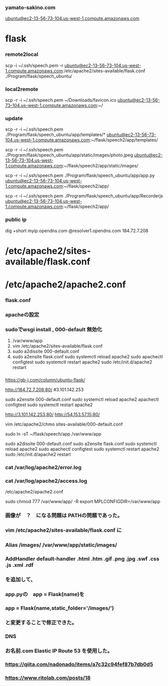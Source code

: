 ### yamato-sakino.com

ubuntu@ec2-13-56-73-104.us-west-1.compute.amazonaws.com
# flask
### remote2local
scp -i ~/.ssh/speech.pem -r ubuntu@ec2-13-56-73-104.us-west-1.compute.amazonaws.com:/etc/apache2/sites-available/flask.conf ./Program/flask/speech_ubuntu/

### local2remote
scp -r -i ~/.ssh/speech.pem ~/Downloads/favicon.ico ubuntu@ec2-13-56-73-104.us-west-1.compute.amazonaws.com:~/

### update
scp -r -i ~/.ssh/speech.pem ./Program/flask/speech_ubuntu/app/templates/* ubuntu@ec2-13-56-73-104.us-west-1.compute.amazonaws.com:~/flask/speech2/app/templates/

scp -r -i ~/.ssh/speech.pem ./Program/flask/speech_ubuntu/app/static/images/photo.jpeg ubuntu@ec2-13-56-73-104.us-west-1.compute.amazonaws.com:~/flask/speech2/app/static/images/

scp -r -i ~/.ssh/speech.pem ./Program/flask/speech_ubuntu/app/app.py ubuntu@ec2-13-56-73-104.us-west-1.compute.amazonaws.com:~/flask/speech2/app/

scp -r -i ~/.ssh/speech.pem ./Program/flask/speech_ubuntu/app/Recorderjs ubuntu@ec2-13-56-73-104.us-west-1.compute.amazonaws.com:~/flask/speech2/app/


### public ip
dig +short myip.opendns.com @resolver1.opendns.com
184.72.7.208

# /etc/apache2/sites-available/flask.conf 
# /etc/apache2/apache2.conf 

### flask.conf ### 
### apacheの設定 
### sudoでwsgi install , 000-default 無効化
1. /var/www/app
2. vim /etc/apache2/sites-available/flask.conf 
3. sudo a2dissite 000-default.conf 
4. sudo a2ensite flask.conf 
    sudo systemctl reload apache2
    sudo apachectl configtest
    sudo systemctl restart apache2
    sudo /etc/init.d/apache2 restart

### 

https://gb-j.com/column/ubuntu-flask/

http://184.72.7.208:80/
#3.101.142.253

sudo a2ensite 000-default.conf 
sudo systemctl reload apache2
apachectl configtest
sudo systemctl restart apache2


http://3.101.142.253:80/
http://54.153.57.15:80/


vim /etc/apache2/chmo sites-available/000-default.conf 
<!-- ln -s /var/www/app /home/ubuntu/flask/speech/app -->
sudo ln -sT ~/flask/speech/app /var/www/app

sudo a2dissite 000-default.conf 
sudo a2ensite flask.conf 
sudo systemctl reload apache2
sudo apachectl configtest
sudo systemctl restart apache2
sudo /etc/init.d/apache2 restart


### cat /var/log/apache2/error.log
### cat /var/log/apache2/access.log
/etc/apache2/apache2.conf

sudo chmod 777 /var/www/app/ -R
export MPLCONFIGDIR=/var/www/app


### 画像が　？　になる問題は PATHの問題であった。
### vim /etc/apache2/sites-available/flask.conf に
### Alias /images/ /var/www/app/static/images/　
### AddHandler default-handler .html .htm .gif .png .jpg .swf .css .js .xml .rdf
### を追加して、
### app.pyの　app = Flask(__name__)を
### app = Flask(__name__,static_folder='/images/')
### と変更することで修正できた。


### DNS 
### お名前.com Elastic IP Route 53 を使用した。
### https://qiita.com/nadonado/items/a7c32c94fef87b7db0d5
### https://www.ritolab.com/posts/18
###
